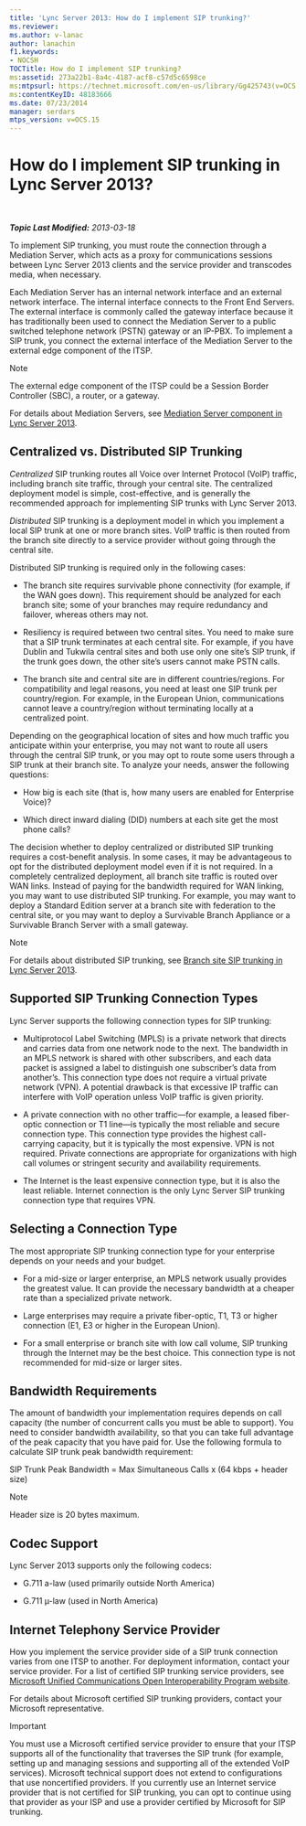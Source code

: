 ```yaml
---
title: 'Lync Server 2013: How do I implement SIP trunking?'
ms.reviewer: 
ms.author: v-lanac
author: lanachin
f1.keywords:
- NOCSH
TOCTitle: How do I implement SIP trunking?
ms:assetid: 273a22b1-8a4c-4187-acf8-c57d5c6598ce
ms:mtpsurl: https://technet.microsoft.com/en-us/library/Gg425743(v=OCS.15)
ms:contentKeyID: 48183666
ms.date: 07/23/2014
manager: serdars
mtps_version: v=OCS.15
---
```


<div data-xmlns="http://www.w3.org/1999/xhtml">

<div class="topic" data-xmlns="http://www.w3.org/1999/xhtml" data-msxsl="urn:schemas-microsoft-com:xslt" data-cs="https://msdn.microsoft.com/">

<div data-asp="https://msdn2.microsoft.com/asp">

# How do I implement SIP trunking in Lync Server 2013?

</div>

<div id="mainSection">

<div id="mainBody">

<span> </span>

_**Topic Last Modified:** 2013-03-18_

To implement SIP trunking, you must route the connection through a Mediation Server, which acts as a proxy for communications sessions between Lync Server 2013 clients and the service provider and transcodes media, when necessary.

Each Mediation Server has an internal network interface and an external network interface. The internal interface connects to the Front End Servers. The external interface is commonly called the gateway interface because it has traditionally been used to connect the Mediation Server to a public switched telephone network (PSTN) gateway or an IP-PBX. To implement a SIP trunk, you connect the external interface of the Mediation Server to the external edge component of the ITSP.

<div>


> [!NOTE]  
> The external edge component of the ITSP could be a Session Border Controller (SBC), a router, or a gateway.



</div>

For details about Mediation Servers, see [Mediation Server component in Lync Server 2013](lync-server-2013-mediation-server-component.md).

<div>

## Centralized vs. Distributed SIP Trunking

*Centralized* SIP trunking routes all Voice over Internet Protocol (VoIP) traffic, including branch site traffic, through your central site. The centralized deployment model is simple, cost-effective, and is generally the recommended approach for implementing SIP trunks with Lync Server 2013.

*Distributed* SIP trunking is a deployment model in which you implement a local SIP trunk at one or more branch sites. VoIP traffic is then routed from the branch site directly to a service provider without going through the central site.

Distributed SIP trunking is required only in the following cases:

  - The branch site requires survivable phone connectivity (for example, if the WAN goes down). This requirement should be analyzed for each branch site; some of your branches may require redundancy and failover, whereas others may not.

  - Resiliency is required between two central sites. You need to make sure that a SIP trunk terminates at each central site. For example, if you have Dublin and Tukwila central sites and both use only one site’s SIP trunk, if the trunk goes down, the other site’s users cannot make PSTN calls.

  - The branch site and central site are in different countries/regions. For compatibility and legal reasons, you need at least one SIP trunk per country/region. For example, in the European Union, communications cannot leave a country/region without terminating locally at a centralized point.

Depending on the geographical location of sites and how much traffic you anticipate within your enterprise, you may not want to route all users through the central SIP trunk, or you may opt to route some users through a SIP trunk at their branch site. To analyze your needs, answer the following questions:

  - How big is each site (that is, how many users are enabled for Enterprise Voice)?

  - Which direct inward dialing (DID) numbers at each site get the most phone calls?

The decision whether to deploy centralized or distributed SIP trunking requires a cost-benefit analysis. In some cases, it may be advantageous to opt for the distributed deployment model even if it is not required. In a completely centralized deployment, all branch site traffic is routed over WAN links. Instead of paying for the bandwidth required for WAN linking, you may want to use distributed SIP trunking. For example, you may want to deploy a Standard Edition server at a branch site with federation to the central site, or you may want to deploy a Survivable Branch Appliance or a Survivable Branch Server with a small gateway.

<div>


> [!NOTE]  
> For details about distributed SIP trunking, see <A href="lync-server-2013-branch-site-sip-trunking.md">Branch site SIP trunking in Lync Server 2013</A>.



</div>

</div>

<div>

## Supported SIP Trunking Connection Types

Lync Server supports the following connection types for SIP trunking:

  - Multiprotocol Label Switching (MPLS) is a private network that directs and carries data from one network node to the next. The bandwidth in an MPLS network is shared with other subscribers, and each data packet is assigned a label to distinguish one subscriber’s data from another’s. This connection type does not require a virtual private network (VPN). A potential drawback is that excessive IP traffic can interfere with VoIP operation unless VoIP traffic is given priority.

  - A private connection with no other traffic—for example, a leased fiber-optic connection or T1 line—is typically the most reliable and secure connection type. This connection type provides the highest call-carrying capacity, but it is typically the most expensive. VPN is not required. Private connections are appropriate for organizations with high call volumes or stringent security and availability requirements.

  - The Internet is the least expensive connection type, but it is also the least reliable. Internet connection is the only Lync Server SIP trunking connection type that requires VPN.

<div>

## Selecting a Connection Type

The most appropriate SIP trunking connection type for your enterprise depends on your needs and your budget.

  - For a mid-size or larger enterprise, an MPLS network usually provides the greatest value. It can provide the necessary bandwidth at a cheaper rate than a specialized private network.

  - Large enterprises may require a private fiber-optic, T1, T3 or higher connection (E1, E3 or higher in the European Union).

  - For a small enterprise or branch site with low call volume, SIP trunking through the Internet may be the best choice. This connection type is not recommended for mid-size or larger sites.

</div>

</div>

<div>

## Bandwidth Requirements

The amount of bandwidth your implementation requires depends on call capacity (the number of concurrent calls you must be able to support). You need to consider bandwidth availability, so that you can take full advantage of the peak capacity that you have paid for. Use the following formula to calculate SIP trunk peak bandwidth requirement:

SIP Trunk Peak Bandwidth = Max Simultaneous Calls x (64 kbps + header size)

<div>


> [!NOTE]  
> Header size is 20 bytes maximum.



</div>

</div>

<div>

## Codec Support

Lync Server 2013 supports only the following codecs:

  - G.711 a-law (used primarily outside North America)

  - G.711 µ-law (used in North America)

</div>

<div>

## Internet Telephony Service Provider

How you implement the service provider side of a SIP trunk connection varies from one ITSP to another. For deployment information, contact your service provider. For a list of certified SIP trunking service providers, see [Microsoft Unified Communications Open Interoperability Program website](https://go.microsoft.com/fwlink/?linkid=287029).

For details about Microsoft certified SIP trunking providers, contact your Microsoft representative.

<div>


> [!IMPORTANT]  
> You must use a Microsoft certified service provider to ensure that your ITSP supports all of the functionality that traverses the SIP trunk (for example, setting up and managing sessions and supporting all of the extended VoIP services). Microsoft technical support does not extend to configurations that use noncertified providers. If you currently use an Internet service provider that is not certified for SIP trunking, you can opt to continue using that provider as your ISP and use a provider certified by Microsoft for SIP trunking.



</div>

</div>

</div>

<span> </span>

</div>

</div>

</div>

